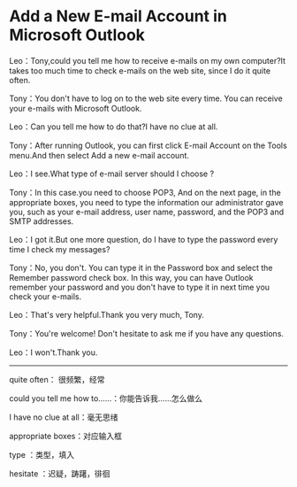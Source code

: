 # Add a New E-mail Account in Microsoft Outlook

Leo：Tony,could you tell me how to receive e-mails on my own computer?It takes too much time to check e-mails on the web site, since I do it quite often.

Tony：You don't have to log on to the web site every time. You can receive your e-mails with Microsoft Outlook.

Leo：Can you tell me how to do that?I have no clue at all.

Tony：After running Outlook, you can first click E-mail Account on the Tools menu.And then select Add a new e-mail account.

Leo：I see.What type of e-mail server should I choose ?

Tony：In this case.you need to choose POP3, And on the next page, in the appropriate boxes, you need to type the information our administrator gave you, such as your e-mail address, user name, password, and the POP3 and SMTP addresses.

Leo：I got it.But one more question, do I have to type the password every time I check my messages?

Tony：No, you don't. You can type it in the Password box and select the Remember password check box. In this way, you can have Outlook remember your password and you don't have to type it in next time you check your e-mails.

Leo：That's very helpful.Thank you very much, Tony.

Tony：You're welcome! Don't hesitate to ask me if you have any questions.

Leo：I won't.Thank you.

---

quite often： 很频繁，经常

could you tell me how to……：你能告诉我……怎么做么

I have no clue at all：毫无思绪

appropriate boxes：对应输入框

type ：类型，填入

hesitate ：迟疑，踌躇，徘徊